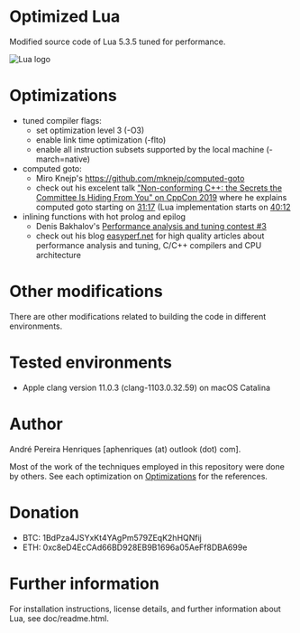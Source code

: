 # Optimized Lua

Modified source code of Lua 5.3.5 tuned for performance.

![Lua logo](http://www.lua.org/images/lua-logo.gif)


# Optimizations

* tuned compiler flags:
  * set optimization level 3 (-O3)
  * enable link time optimization (-flto)
  * enable all instruction subsets supported by the local machine (-march=native)
* computed goto:
  * Miro Knejp's https://github.com/mknejp/computed-goto
  * check out his excelent talk ["Non-conforming C++: the Secrets the Committee Is Hiding From You" on CppCon 2019](https://youtu.be/IAdLwUXRUvg) where he explains computed goto starting on [31:17](https://youtu.be/IAdLwUXRUvg?t=1877) (Lua implementation starts on [40:12](https://youtu.be/IAdLwUXRUvg?t=2412)
* inlining functions with hot prolog and epilog
  * Denis Bakhalov's [Performance analysis and tuning contest #3](https://easyperf.net/blog/2019/05/28/Performance-analysis-and-tuning-contest-3)
  * check out his blog [easyperf.net](https://easyperf.net) for high quality articles about performance analysis and tuning, C/C++ compilers and CPU architecture


# Other modifications

There are other modifications related to building the code in different environments.


# Tested environments

* Apple clang version 11.0.3 (clang-1103.0.32.59) on macOS Catalina


# Author

André Pereira Henriques [aphenriques (at) outlook (dot) com].

Most of the work of the techniques employed in this repository were done by others. See each optimization on [Optimizations](#optimizations) for the references.


# Donation

* BTC: 1BdPza4JSYxKt4YAgPm579ZEqK2hHQNfij
* ETH: 0xc8eD4EcCAd66BD928EB9B1696a05AeFf8DBA699e


# Further information

For installation instructions, license details, and
further information about Lua, see doc/readme.html.

